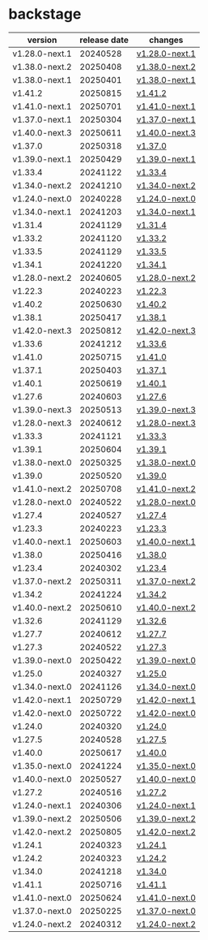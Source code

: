 # backstage	


|version|release date|changes|
|---|---|---|
|v1.28.0-next.1|20240528|[v1.28.0-next.1](./v1.28.0-next.1-20240528.md)|
|v1.38.0-next.2|20250408|[v1.38.0-next.2](./v1.38.0-next.2-20250408.md)|
|v1.38.0-next.1|20250401|[v1.38.0-next.1](./v1.38.0-next.1-20250401.md)|
|v1.41.2|20250815|[v1.41.2](./v1.41.2-20250815.md)|
|v1.41.0-next.1|20250701|[v1.41.0-next.1](./v1.41.0-next.1-20250701.md)|
|v1.37.0-next.1|20250304|[v1.37.0-next.1](./v1.37.0-next.1-20250304.md)|
|v1.40.0-next.3|20250611|[v1.40.0-next.3](./v1.40.0-next.3-20250611.md)|
|v1.37.0|20250318|[v1.37.0](./v1.37.0-20250318.md)|
|v1.39.0-next.1|20250429|[v1.39.0-next.1](./v1.39.0-next.1-20250429.md)|
|v1.33.4|20241122|[v1.33.4](./v1.33.4-20241122.md)|
|v1.34.0-next.2|20241210|[v1.34.0-next.2](./v1.34.0-next.2-20241210.md)|
|v1.24.0-next.0|20240228|[v1.24.0-next.0](./v1.24.0-next.0-20240228.md)|
|v1.34.0-next.1|20241203|[v1.34.0-next.1](./v1.34.0-next.1-20241203.md)|
|v1.31.4|20241129|[v1.31.4](./v1.31.4-20241129.md)|
|v1.33.2|20241120|[v1.33.2](./v1.33.2-20241120.md)|
|v1.33.5|20241129|[v1.33.5](./v1.33.5-20241129.md)|
|v1.34.1|20241220|[v1.34.1](./v1.34.1-20241220.md)|
|v1.28.0-next.2|20240605|[v1.28.0-next.2](./v1.28.0-next.2-20240605.md)|
|v1.22.3|20240223|[v1.22.3](./v1.22.3-20240223.md)|
|v1.40.2|20250630|[v1.40.2](./v1.40.2-20250630.md)|
|v1.38.1|20250417|[v1.38.1](./v1.38.1-20250417.md)|
|v1.42.0-next.3|20250812|[v1.42.0-next.3](./v1.42.0-next.3-20250812.md)|
|v1.33.6|20241212|[v1.33.6](./v1.33.6-20241212.md)|
|v1.41.0|20250715|[v1.41.0](./v1.41.0-20250715.md)|
|v1.37.1|20250403|[v1.37.1](./v1.37.1-20250403.md)|
|v1.40.1|20250619|[v1.40.1](./v1.40.1-20250619.md)|
|v1.27.6|20240603|[v1.27.6](./v1.27.6-20240603.md)|
|v1.39.0-next.3|20250513|[v1.39.0-next.3](./v1.39.0-next.3-20250513.md)|
|v1.28.0-next.3|20240612|[v1.28.0-next.3](./v1.28.0-next.3-20240612.md)|
|v1.33.3|20241121|[v1.33.3](./v1.33.3-20241121.md)|
|v1.39.1|20250604|[v1.39.1](./v1.39.1-20250604.md)|
|v1.38.0-next.0|20250325|[v1.38.0-next.0](./v1.38.0-next.0-20250325.md)|
|v1.39.0|20250520|[v1.39.0](./v1.39.0-20250520.md)|
|v1.41.0-next.2|20250708|[v1.41.0-next.2](./v1.41.0-next.2-20250708.md)|
|v1.28.0-next.0|20240522|[v1.28.0-next.0](./v1.28.0-next.0-20240522.md)|
|v1.27.4|20240527|[v1.27.4](./v1.27.4-20240527.md)|
|v1.23.3|20240223|[v1.23.3](./v1.23.3-20240223.md)|
|v1.40.0-next.1|20250603|[v1.40.0-next.1](./v1.40.0-next.1-20250603.md)|
|v1.38.0|20250416|[v1.38.0](./v1.38.0-20250416.md)|
|v1.23.4|20240302|[v1.23.4](./v1.23.4-20240302.md)|
|v1.37.0-next.2|20250311|[v1.37.0-next.2](./v1.37.0-next.2-20250311.md)|
|v1.34.2|20241224|[v1.34.2](./v1.34.2-20241224.md)|
|v1.40.0-next.2|20250610|[v1.40.0-next.2](./v1.40.0-next.2-20250610.md)|
|v1.32.6|20241129|[v1.32.6](./v1.32.6-20241129.md)|
|v1.27.7|20240612|[v1.27.7](./v1.27.7-20240612.md)|
|v1.27.3|20240522|[v1.27.3](./v1.27.3-20240522.md)|
|v1.39.0-next.0|20250422|[v1.39.0-next.0](./v1.39.0-next.0-20250422.md)|
|v1.25.0|20240327|[v1.25.0](./v1.25.0-20240327.md)|
|v1.34.0-next.0|20241126|[v1.34.0-next.0](./v1.34.0-next.0-20241126.md)|
|v1.42.0-next.1|20250729|[v1.42.0-next.1](./v1.42.0-next.1-20250729.md)|
|v1.42.0-next.0|20250722|[v1.42.0-next.0](./v1.42.0-next.0-20250722.md)|
|v1.24.0|20240320|[v1.24.0](./v1.24.0-20240320.md)|
|v1.27.5|20240528|[v1.27.5](./v1.27.5-20240528.md)|
|v1.40.0|20250617|[v1.40.0](./v1.40.0-20250617.md)|
|v1.35.0-next.0|20241224|[v1.35.0-next.0](./v1.35.0-next.0-20241224.md)|
|v1.40.0-next.0|20250527|[v1.40.0-next.0](./v1.40.0-next.0-20250527.md)|
|v1.27.2|20240516|[v1.27.2](./v1.27.2-20240516.md)|
|v1.24.0-next.1|20240306|[v1.24.0-next.1](./v1.24.0-next.1-20240306.md)|
|v1.39.0-next.2|20250506|[v1.39.0-next.2](./v1.39.0-next.2-20250506.md)|
|v1.42.0-next.2|20250805|[v1.42.0-next.2](./v1.42.0-next.2-20250805.md)|
|v1.24.1|20240323|[v1.24.1](./v1.24.1-20240323.md)|
|v1.24.2|20240323|[v1.24.2](./v1.24.2-20240323.md)|
|v1.34.0|20241218|[v1.34.0](./v1.34.0-20241218.md)|
|v1.41.1|20250716|[v1.41.1](./v1.41.1-20250716.md)|
|v1.41.0-next.0|20250624|[v1.41.0-next.0](./v1.41.0-next.0-20250624.md)|
|v1.37.0-next.0|20250225|[v1.37.0-next.0](./v1.37.0-next.0-20250225.md)|
|v1.24.0-next.2|20240312|[v1.24.0-next.2](./v1.24.0-next.2-20240312.md)|
